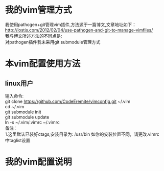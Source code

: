 # 我的vim管理方式
我使用pathogen+git管理vim插件,方法源于一篇博文,文章地址如下：  
<http://lostjs.com/2012/02/04/use-pathogen-and-git-to-manage-vimfiles/>  
我与博文所述方法的不同点是:  
    对pathogen插件我未采用git submodule管理方式  
# 本vim配置使用方法
## linux用户
输入命令:  
    git clone https://github.com/CodeEremite/vimconfig.git ~/.vim  
    cd ~/.vim  
    git submodule init  
    git submodule update  
    ln -s ~/.vim/.vimrc ~/.vimrc  
备注：  
1.这里默认已装好ctags,安装目录为: /usr/bin   如你的安装位置不同，请更改.vimrc中taglist设置  

# 我的vim配置说明
